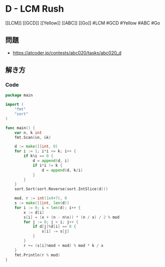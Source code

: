 # D - LCM Rush
[[LCM]] [[GCD]] [[Yellow]] [[ABC]] [[Go]]
#LCM #GCD #Yellow #ABC #Go 

## 問題
- https://atcoder.jp/contests/abc020/tasks/abc020_d

## 解き方
### Code
```go
package main

import (
	"fmt"
	"sort"
)

func main() {
	var n, k int
	fmt.Scan(&n, &k)

	d := make([]int, 0)
	for i := 1; i*i <= k; i++ {
		if k%i == 0 {
			d = append(d, i)
			if i*i != k {
				d = append(d, k/i)
			}
		}
	}
	sort.Sort(sort.Reverse(sort.IntSlice(d)))

	mod, r := int(1e9+7), 0
	s := make([]int, len(d))
	for i := 0; i < len(d); i++ {
		x := d[i]
		s[i] = (x + (n - n%x)) * (n / x) / 2 % mod
		for j := 0; j < i; j++ {
			if d[j]%d[i] == 0 {
				s[i] -= s[j]
			}
		}
		r += (s[i]%mod + mod) % mod * k / x
	}
	fmt.Println(r % mod)
}
```